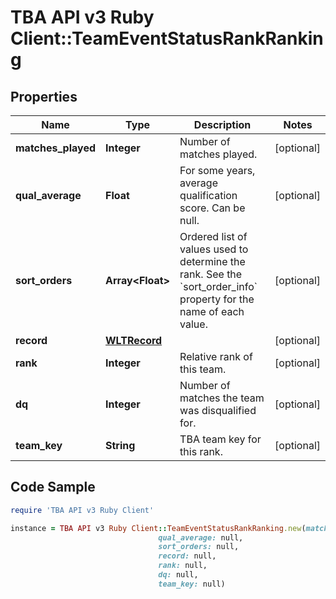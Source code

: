 # TBA API v3 Ruby Client::TeamEventStatusRankRanking

## Properties

Name | Type | Description | Notes
------------ | ------------- | ------------- | -------------
**matches_played** | **Integer** | Number of matches played. | [optional] 
**qual_average** | **Float** | For some years, average qualification score. Can be null. | [optional] 
**sort_orders** | **Array&lt;Float&gt;** | Ordered list of values used to determine the rank. See the &#x60;sort_order_info&#x60; property for the name of each value. | [optional] 
**record** | [**WLTRecord**](WLTRecord.md) |  | [optional] 
**rank** | **Integer** | Relative rank of this team. | [optional] 
**dq** | **Integer** | Number of matches the team was disqualified for. | [optional] 
**team_key** | **String** | TBA team key for this rank. | [optional] 

## Code Sample

```ruby
require 'TBA API v3 Ruby Client'

instance = TBA API v3 Ruby Client::TeamEventStatusRankRanking.new(matches_played: null,
                                 qual_average: null,
                                 sort_orders: null,
                                 record: null,
                                 rank: null,
                                 dq: null,
                                 team_key: null)
```


